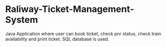 # Raliway-Ticket-Management-System
 Java Application where
user can book ticket, check pnr status, check train availability and print ticket.
SQL database is used.
